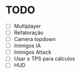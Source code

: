 # TODO

- [ ] Multiplayer
- [ ] Refatoração
- [ ] Camera topdown
- [ ] Inimigos IA
- [ ] Inimigos Attack
- [ ] Usar o TPS para cálculos
- [ ] HUD
